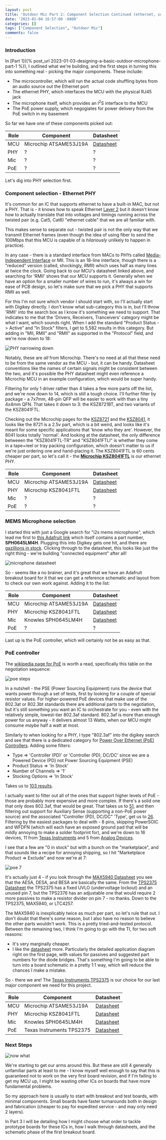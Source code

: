```yaml
---
layout: post
title: 'Outdoor Mic Part 2: Component Selection Continued (ethernet, sound, and PoE)'
date: '2023-01-04 16:57:00 -0800'
categories: []
tags: ["Component Selection", "Outdoor Mic"]
comments: false
---
```

### Introduction

In [Part 1]({% post_url 2023-01-03-designing-a-basic-outdoor-microphone-part-1 %}), I outlined what we're building, and the first steps in turning this into something real - picking the major components.  These include:

* The microcontroller, which will run the actual code shuffling bytes from an audio source out the Ethernet port
* The ethernet PHY, which interfaces the MCU with the physical RJ45 jack
* The microphone itself, which provides an I<sup>2</sup>S interface to the MCU
* The PoE power supply, which negogiates for power delivery from the PoE switch in my basement

So far we have one of these components picked out:

|Role|Component|Datasheet|
|----|---------|--------------|
|MCU|Microchip ATSAME53J19A|[Datasheet](https://ww1.microchip.com/downloads/en/DeviceDoc/SAM_D5x_E5x_Family_Data_Sheet_DS60001507G.pdf)|
|PHY|?|?|
|Mic|?|?|
|PoE|?|?|

Let's dig into PHY selection first.

### Component selection - Ethernet PHY

It's common for an IC that supports ethernet to have a built-in MAC, but not a PHY.  That is - it knows how to speak Ethernet [Layer 2](https://osi-model.com/data-link-layer/) but it doesn't know how to actually translate that into voltages and timings running across the twisted pair (e.g. Cat5, Cat6) "ethernet cable" that we are all familiar with.

This makes sense to separate out - twisted pair is not the only way that we transmit Ethernet frames (even though the idea of using fiber to send the 100Mbps that this MCU is capable of is *hilariously* unlikely to happen in practice).

In any case - there is a standard interface from MACs to PHYs called [Media-Independent Interface](https://en.wikipedia.org/wiki/Media-independent_interface) or MII.  This is an 18-line interface, though there is a "reduced" version (called, shockingly, *RMII*) which uses half as many lines at twice the clock.  Going back to our MCU's datasheet linked above, and searching for 'RMII' shows that our MCU supports it.  Generally when we have an option for a smaller number of wires to run, it's always a win for ease of PCB design, so let's make sure that we pick a PHY that supports RMII as well.

For this I'm not sure which vendor I should start with, so I'll actually start with Digikey directly.  I don't know what sub-category this is in, but I'll throw 'RMII' into the search box as I know it's something we need to support.  That indicates to me that the 'Drivers, Receivers, Tranceivers' category might be what I want, which sounds right.  When I add the standard "Product Status -> Active" and "In Stock" filters, I get to 5,582 results in this category.  But adding in "MII, RMII" and "RMII" as supported in the "Protocol" field, and we're now down to 18:

![PHY narrowing down](/assets/img/18-phys.png)

Notably, these are *all* from Microchip.  There's no need at all that these need to be from the same vendor as the MCU - but, it can be handy.  Datasheet conventions like the names of certain signals might be consistent between the two, and it's possible the PHY datasheet might even reference a Microchip MCU in an example configuration, which would be super handy.

Filtering for only 1 driver rather than 4 takes a few more parts off the list, and we're now down to 14, which is still a tough choice.  I'll further filter by package - a 7x7mm, 48-pin QFP will be easier to work with than a tiny 4x4mm QFN.  That takes it down to 3: the KSZ8721BT, and two variants of the KSZ8041FTL.

Checking out the Microchip pages for the [KSZ8721](https://www.microchip.com/en-us/product/KSZ8721) and the [KSZ8041](https://www.microchip.com/en-us/product/KSZ8041), it looks like the 8721 is a 2.5v part, which is a bit weird, and looks like it's meant for some specific applications that 'know who they are'.  However, the 8041 looks totally 'normal'.  And looking at the datasheet, the only difference betweeen the "KSZ8041FTL-TR" and "KSZ8041FTLI" is whether they come in a tape+reel or tray packing configuration, which doesn't matter to us if we're just ordering one and hand-placing it.  The KSZ8041FTL is 60 cents cheaper per part, so let's call it - the [**Microchip KSZ8041FTL**](https://www.microchip.com/en-us/product/KSZ8041) is our ethernet PHY.

|Role|Component|Datasheet|
|----|---------|--------------|
|MCU|Microchip ATSAME53J19A|[Datasheet](https://ww1.microchip.com/downloads/en/DeviceDoc/SAM_D5x_E5x_Family_Data_Sheet_DS60001507G.pdf)|
|PHY|Microchip KSZ8041FTL|[Datasheet](https://ww1.microchip.com/downloads/aemDocuments/documents/OTH/ProductDocuments/DataSheets/00002436B.pdf)|
|Mic|?|?|
|PoE|?|?|

### MEMS Microphone selection

I started this with just a Google search for "i2s mems microphone", which lead me first to [this Adafruit link](https://www.adafruit.com/product/3421) which itself contains a part number, **SPH0645LM4H**.  Plugging this into Digikey gets one hit, and there are [gazillions in stock](https://www.digikey.com/en/products/detail/knowles/SPH0645LM4H-B/5332440?s=N4IgTCBcDaIMoAUASAGAbAFgKwBkCyGSIAugL5A).  Clicking through to the datasheet, this looks like just the right thing - we're building "connected equipment" after all!

![microphone datasheet](/assets/img/i2s-datasheet.png)

So - seems like a no brainer, and it's great that we have an Adafruit breakout board for it that we can get a reference schematic and layout from to check our own work against.  Adding it to the list:

|Role|Component|Datasheet|
|----|---------|--------------|
|MCU|Microchip ATSAME53J19A|[Datasheet](https://ww1.microchip.com/downloads/en/DeviceDoc/SAM_D5x_E5x_Family_Data_Sheet_DS60001507G.pdf)|
|PHY|Microchip KSZ8041FTL|[Datasheet](https://ww1.microchip.com/downloads/aemDocuments/documents/OTH/ProductDocuments/DataSheets/00002436B.pdf)|
|Mic|Knowles SPH0645LM4H|[Datasheet](https://media.digikey.com/pdf/Data%20Sheets/Knowles%20Acoustics%20PDFs/SPH0645LM4H-B.pdf)|
|PoE|?|?|

Last up is the PoE controller, which will certainly not be as easy as that.

### PoE controller

The [wikipedia page for PoE](https://en.wikipedia.org/wiki/Power_over_Ethernet) is worth a read, specifically this table on the negotiation sequence:

![poe steps](/assets/img/poe-negotiation.png)

In a nutshell - the PSE (Power Sourcing Equipment) runs the device that wants power through a set of tests, first by looking for a couple of special resistor values.  For higher-powered PoE devices that make use of the 802.3at or 802.3bt standards there are additional parts to the negotiation, but it's still something you want an IC to orchestrate for you - even with the relatively simple, lowest-tier 802.3af standard.  802.3af is more than enough power for us anyway - it delivers almost 13 Watts, when our MCU might consume *maybe* half a watt at most.

Similarly to when looking for a PHY, I type "802.3af" into the digikey search and see that there is a dedicated category for [Power Over Ethernet (PoE) Controllers](https://www.digikey.com/en/products/filter/power-over-ethernet-poe-controllers/779).  Adding some filters:

* Type => 'Controller (PD)' or 'Controller (PD), DC/DC' since we are a Powered Device (PD) not Power Sourcing Equipment (PSE)
* Product Status => 'In Stock'
* Number of Channels => '1'
* Stocking Options => 'In Stock'

Takes us to [103 results](https://www.digikey.com/en/products/filter/power-over-ethernet-poe-controllers/779?s=N4IgjCBcpgHAzFUBjKAzAhgGwM4FMAaEAeygG0R4qBWeWEIq%2BWgThAF0iAHAFyhADKPAE4BLAHYBzEAF8iYFrDbQQqSJlyES5EAAYOckACZdLRCrUb8RUpAoROIXvwCS4nnkl5hsogFojJFUoEQBXLVsKagMZGSA).

I actually want to filter out all of the ones that support higher levels of PoE - those are probably more expensive and more complex.  If there's a solid one that only does 802.3af, that would be great.  That takes us to [51](https://www.digikey.com/en/products/filter/power-over-ethernet-poe-controllers/779?s=N4IgjCBcpgHAzFUBjKAzAhgGwM4FMAaEAeygG0R4qBWeWEIq%2BWgThAF0iAHAFyhADKPAE4BLAHYBzEAF8i1WABYkIVJEy5CJciABMsAGyxdbTiF78hYqbKJgWsNtFXps%2BIqUgUADBzl7vFkRnNQ13bS9wDm4%2BSBAASXEePEk8YVsQAFpdFTURAFctTwpqPxkZIA), and then filtering out support for Auxiliary Sense (supporting a non-PoE power source) and the associated "Controller (PD), DC/DC" 'Type', get us to [26](https://www.digikey.com/en/products/filter/power-over-ethernet-poe-controllers/779?s=N4IgjCBcpgHAzFUBjKAzAhgGwM4FMAaEAeygG0R4qBWeWEAXSIAcAXKEAZVYCcBLAHYBzEAF8i1WABYkIVJEy5CJciABMsAGyw1ATkYt2kLr0Ejx4bWtnzF%2BIqUgU6ABjVSXBkGw7d%2BwsSIwXVh9aDl0bHsVJxBPBgs1F11EcNso5UcKCCZvIxAASQFWPCE8HkCQAFprNKheAFdM1WpGUXagA).  Filtering by the easiest packages to deal with - 8 pins, skipping PowerSOIC and WFDFN (which will each have an exposed ground pad that will be mildly annoying to make a solder footprint for), and we're down to 16 devices, 11 from [Texas Instruments](https://www.ti.com) and 5 from [Analog Devices](https://www.analog.com).

I see that a few are "0 in stock" but with a bunch on the "marketplace", and that sounds like a recipe for annoying shipping, so I hit "Marketplace Product => Exclude" and now we're at 7:

![poe 7](/assets/img/poe-7.png)

It's actually just 4 - if you look through the [MAX5940 Datasheet](https://www.analog.com/media/en/technical-documentation/data-sheets/max5940-max5940b.pdf) you see that the AESA, DESA, and BESA are basically the same.  From the [TPS2375 Datasheet](https://www.ti.com/lit/ds/symlink/tps2377-1.pdf?HQS=dis-dk-null-digikeymode-dsf-pf-null-wwe&ts=1672851370003&ref_url=https%253A%252F%252Fwww.ti.com%252Fgeneral%252Fdocs%252Fsuppproductinfo.tsp%253FdistId%253D10%2526gotoUrl%253Dhttps%253A%252F%252Fwww.ti.com%252Flit%252Fgpn%252Ftps2377-1) the TPS2375 has a fixed UVLO (undervoltage lockout) and an unused pin 7, but the TPS2376 has an adjustable one that would require 2 more passives to make a resistor divider on pin 7 - no thanks.  Down to the TPS2375, MAX5940, or LTC4257.

The MAX5940 is inexplicably twice as much per part, so let's rule that out.  I don't doubt that there's *some* reason, but I also have no reason to believe the other parts wouldn't work.  This is a pretty tried-and-tested protocol.  Between the remaining two, I think I'm going to go with the TI, for two soft reasons:

* It's very marginally cheaper.
* I like the [datasheet](https://www.ti.com/lit/ds/symlink/tps2377-1.pdf?HQS=dis-dk-null-digikeymode-dsf-pf-null-wwe&ts=1672851370003&ref_url=https%253A%252F%252Fwww.ti.com%252Fgeneral%252Fdocs%252Fsuppproductinfo.tsp%253FdistId%253D10%2526gotoUrl%253Dhttps%253A%252F%252Fwww.ti.com%252Flit%252Fgpn%252Ftps2377-1) more.  Particularly the detailed application diagram right on the first page, with values for passives and suggested part numbers for the diode bridges.  That's something I'm going to be able to turn into a board schematic in a pretty 1:1 way, which will reduce the chances I make a mistake.

So - there we are!  The [Texas Instruments TPS2375](https://www.ti.com/product/TPS2375) is our choice for our last major component we need for this project.

|Role|Component|Datasheet|
|----|---------|--------------|
|MCU|Microchip ATSAME53J19A|[Datasheet](https://ww1.microchip.com/downloads/en/DeviceDoc/SAM_D5x_E5x_Family_Data_Sheet_DS60001507G.pdf)|
|PHY|Microchip KSZ8041FTL|[Datasheet](https://ww1.microchip.com/downloads/aemDocuments/documents/OTH/ProductDocuments/DataSheets/00002436B.pdf)|
|Mic|Knowles SPH0645LM4H|[Datasheet](https://media.digikey.com/pdf/Data%20Sheets/Knowles%20Acoustics%20PDFs/SPH0645LM4H-B.pdf)|
|PoE|Texas Instruments TPS2375|[Datasheet](https://www.ti.com/lit/ds/symlink/tps2377-1.pdf?HQS=dis-dk-null-digikeymode-dsf-pf-null-wwe&ts=1672851370003&ref_url=https%253A%252F%252Fwww.ti.com%252Fgeneral%252Fdocs%252Fsuppproductinfo.tsp%253FdistId%253D10%2526gotoUrl%253Dhttps%253A%252F%252Fwww.ti.com%252Flit%252Fgpn%252Ftps2377-1)|

### Next Steps

![now what](/assets/img/nowwhat.png)

We're starting to get our arms around this.  But these are still 4 generally unfamiliar parts at least to me - I know myself well enough to say that this is guaranteed not to work on the very first board revision, and if I'm failing to get my MCU up, I might be wasting other ICs on boards that have more fundamental problems.

So my approach here is usually to start with breakout and test boards, with minimal components.  Small boards have faster turnarounds both in design and fabrication (cheaper to pay for expedited service - and may only need 2 layers).

In Part 3 I will be detailing how I might choose what order to tackle prototype boards for these ICs in, how I walk through datasheets, and the schematic phase of the first breakout board.

